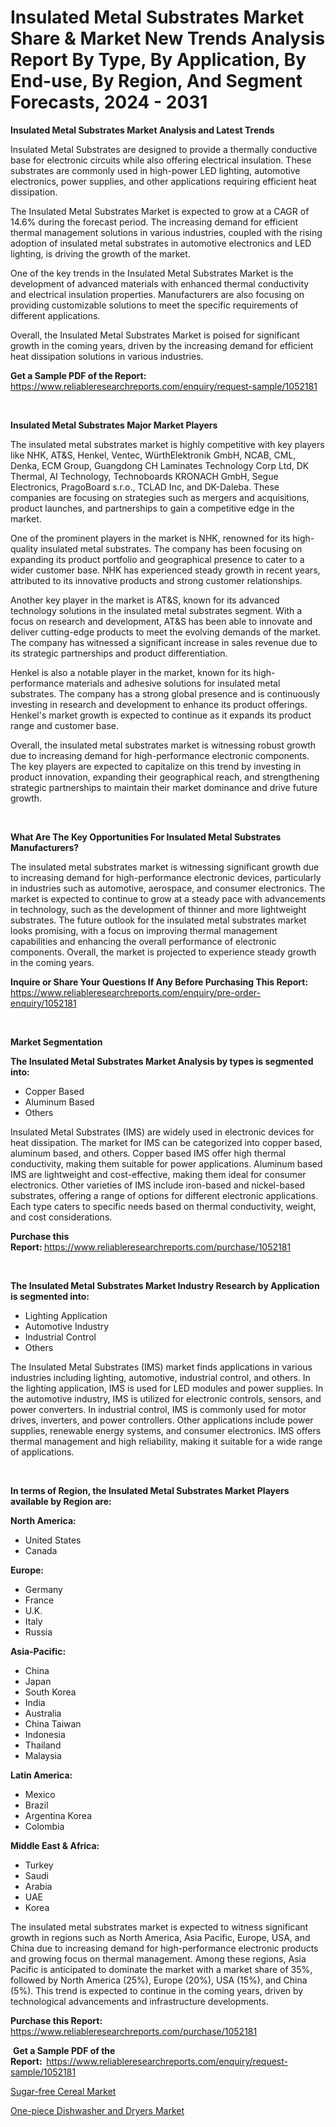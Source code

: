 <p><h1>Insulated Metal Substrates Market Share & Market New Trends Analysis Report By Type, By Application, By End-use, By Region, And Segment Forecasts, 2024 - 2031</h1></p><p><strong>Insulated Metal Substrates Market Analysis and Latest Trends</strong></p>
<p><p>Insulated Metal Substrates are designed to provide a thermally conductive base for electronic circuits while also offering electrical insulation. These substrates are commonly used in high-power LED lighting, automotive electronics, power supplies, and other applications requiring efficient heat dissipation.</p><p>The Insulated Metal Substrates Market is expected to grow at a CAGR of 14.6% during the forecast period. The increasing demand for efficient thermal management solutions in various industries, coupled with the rising adoption of insulated metal substrates in automotive electronics and LED lighting, is driving the growth of the market.</p><p>One of the key trends in the Insulated Metal Substrates Market is the development of advanced materials with enhanced thermal conductivity and electrical insulation properties. Manufacturers are also focusing on providing customizable solutions to meet the specific requirements of different applications.</p><p>Overall, the Insulated Metal Substrates Market is poised for significant growth in the coming years, driven by the increasing demand for efficient heat dissipation solutions in various industries.</p></p>
<p><strong>Get a Sample PDF of the Report:&nbsp;</strong> <a href="https://www.reliableresearchreports.com/enquiry/request-sample/1052181">https://www.reliableresearchreports.com/enquiry/request-sample/1052181</a></p>
<p>&nbsp;</p>
<p><strong>Insulated Metal Substrates Major Market Players</strong></p>
<p><p>The insulated metal substrates market is highly competitive with key players like NHK, AT&S, Henkel, Ventec, WürthElektronik GmbH, NCAB, CML, Denka, ECM Group, Guangdong CH Laminates Technology Corp Ltd, DK Thermal, AI Technology, Technoboards KRONACH GmbH, Segue Electronics, PragoBoard s.r.o., TCLAD Inc, and DK-Daleba. These companies are focusing on strategies such as mergers and acquisitions, product launches, and partnerships to gain a competitive edge in the market.</p><p>One of the prominent players in the market is NHK, renowned for its high-quality insulated metal substrates. The company has been focusing on expanding its product portfolio and geographical presence to cater to a wider customer base. NHK has experienced steady growth in recent years, attributed to its innovative products and strong customer relationships.</p><p>Another key player in the market is AT&S, known for its advanced technology solutions in the insulated metal substrates segment. With a focus on research and development, AT&S has been able to innovate and deliver cutting-edge products to meet the evolving demands of the market. The company has witnessed a significant increase in sales revenue due to its strategic partnerships and product differentiation.</p><p>Henkel is also a notable player in the market, known for its high-performance materials and adhesive solutions for insulated metal substrates. The company has a strong global presence and is continuously investing in research and development to enhance its product offerings. Henkel's market growth is expected to continue as it expands its product range and customer base.</p><p>Overall, the insulated metal substrates market is witnessing robust growth due to increasing demand for high-performance electronic components. The key players are expected to capitalize on this trend by investing in product innovation, expanding their geographical reach, and strengthening strategic partnerships to maintain their market dominance and drive future growth.</p></p>
<p>&nbsp;</p>
<p><strong>What Are The Key Opportunities For Insulated Metal Substrates Manufacturers?</strong></p>
<p><p>The insulated metal substrates market is witnessing significant growth due to increasing demand for high-performance electronic devices, particularly in industries such as automotive, aerospace, and consumer electronics. The market is expected to continue to grow at a steady pace with advancements in technology, such as the development of thinner and more lightweight substrates. The future outlook for the insulated metal substrates market looks promising, with a focus on improving thermal management capabilities and enhancing the overall performance of electronic components. Overall, the market is projected to experience steady growth in the coming years.</p></p>
<p><strong>Inquire or Share Your Questions If Any Before Purchasing This Report:</strong> <a href="https://www.reliableresearchreports.com/enquiry/pre-order-enquiry/1052181">https://www.reliableresearchreports.com/enquiry/pre-order-enquiry/1052181</a></p>
<p>&nbsp;</p>
<p><strong>Market Segmentation</strong></p>
<p><strong>The Insulated Metal Substrates Market Analysis by types is segmented into:</strong></p>
<p><ul><li>Copper Based</li><li>Aluminum Based</li><li>Others</li></ul></p>
<p><p>Insulated Metal Substrates (IMS) are widely used in electronic devices for heat dissipation. The market for IMS can be categorized into copper based, aluminum based, and others. Copper based IMS offer high thermal conductivity, making them suitable for power applications. Aluminum based IMS are lightweight and cost-effective, making them ideal for consumer electronics. Other varieties of IMS include iron-based and nickel-based substrates, offering a range of options for different electronic applications. Each type caters to specific needs based on thermal conductivity, weight, and cost considerations.</p></p>
<p><strong>Purchase this Report:&nbsp;</strong><a href="https://www.reliableresearchreports.com/purchase/1052181">https://www.reliableresearchreports.com/purchase/1052181</a></p>
<p>&nbsp;</p>
<p><strong>The Insulated Metal Substrates Market Industry Research by Application is segmented into:</strong></p>
<p><ul><li>Lighting Application</li><li>Automotive Industry</li><li>Industrial Control</li><li>Others</li></ul></p>
<p><p>The Insulated Metal Substrates (IMS) market finds applications in various industries including lighting, automotive, industrial control, and others. In the lighting application, IMS is used for LED modules and power supplies. In the automotive industry, IMS is utilized for electronic controls, sensors, and power converters. In industrial control, IMS is commonly used for motor drives, inverters, and power controllers. Other applications include power supplies, renewable energy systems, and consumer electronics. IMS offers thermal management and high reliability, making it suitable for a wide range of applications.</p></p>
<p>&nbsp;</p>
<p><strong>In terms of Region, the Insulated Metal Substrates Market Players available by Region are:</strong></p>
<p>
    <p> <strong> North America: </strong>
        <ul>
            <li>United States</li>
            <li>Canada</li>
        </ul>
        </p> 
    <p> <strong> Europe: </strong>
        <ul>
            <li>Germany</li>
            <li>France</li>
            <li>U.K.</li>
            <li>Italy</li>
            <li>Russia</li>
        </ul>
        </p> 
    <p> <strong> Asia-Pacific: </strong>
        <ul>
            <li>China</li>
            <li>Japan</li>
            <li>South Korea</li>
            <li>India</li>
            <li>Australia</li>
            <li>China Taiwan</li>
            <li>Indonesia</li>
            <li>Thailand</li>
            <li>Malaysia</li>
        </ul>
        </p> 
    <p> <strong> Latin America: </strong>
        <ul>
            <li>Mexico</li>
            <li>Brazil</li>
            <li>Argentina Korea</li>
            <li>Colombia</li>
        </ul>
        </p> 
    <p> <strong> Middle East & Africa: </strong>
        <ul>
            <li>Turkey</li>
            <li>Saudi</li>
            <li>Arabia</li>
            <li>UAE</li>
            <li>Korea</li>
        </ul>
    </p>
    </p>
<p><p>The insulated metal substrates market is expected to witness significant growth in regions such as North America, Asia Pacific, Europe, USA, and China due to increasing demand for high-performance electronic products and growing focus on thermal management. Among these regions, Asia Pacific is anticipated to dominate the market with a market share of 35%, followed by North America (25%), Europe (20%), USA (15%), and China (5%). This trend is expected to continue in the coming years, driven by technological advancements and infrastructure developments.</p></p>
<p><strong>Purchase this Report: </strong><a href="https://www.reliableresearchreports.com/purchase/1052181">https://www.reliableresearchreports.com/purchase/1052181</a></p>
<p>&nbsp;<strong>Get a Sample PDF of the Report:&nbsp;&nbsp;</strong><a href="https://www.reliableresearchreports.com/enquiry/request-sample/1052181">https://www.reliableresearchreports.com/enquiry/request-sample/1052181</a></p>
<p><strong></strong></p>
<p><p><a href="https://github.com/FassouRP/Market-Research-Report-List-3/blob/main/sugar-free-cereal-market.md">Sugar-free Cereal Market</a></p><p><a href="https://github.com/ruddyyedelwadw/Market-Research-Report-List-1/blob/main/one-piece-dishwasher-and-dryers-market.md">One-piece Dishwasher and Dryers Market</a></p></p>